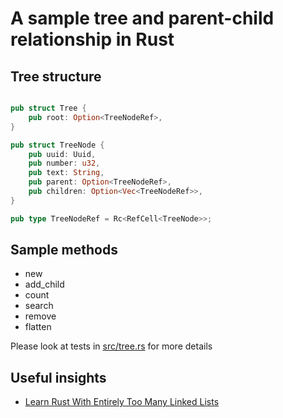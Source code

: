 # A sample tree and parent-child relationship in Rust

## Tree structure

```rust

pub struct Tree {
    pub root: Option<TreeNodeRef>,
}

pub struct TreeNode {
    pub uuid: Uuid,
    pub number: u32,
    pub text: String,
    pub parent: Option<TreeNodeRef>,
    pub children: Option<Vec<TreeNodeRef>>,
}

pub type TreeNodeRef = Rc<RefCell<TreeNode>>;
```

## Sample methods

- new
- add_child
- count
- search
- remove
- flatten

Please look at tests in [src/tree.rs](src/tree.rs) for more details

## Useful insights

- [Learn Rust With Entirely Too Many Linked Lists](https://rust-unofficial.github.io/too-many-lists/)
